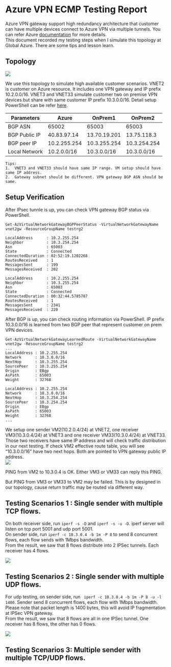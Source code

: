 # Azure VPN ECMP Testing Report

Azure VPN gateway support high redundancy architecture that customer can have multiple devices connect to Azure VPN via multiple tunnels. You can refer Azure [documentation]( https://docs.microsoft.com/en-us/azure/vpn-gateway/vpn-gateway-highlyavailable#activeactiveonprem) for more details. <br>
This document recorded my testing steps when I simulate this topology at Global Azure. There are some tips and lesson learn. <br>

## Topology

![](https://github.com/yinghli/AzureVPNECMP/blob/master/ECMP.jpg)

We use this topology to simulate high available customer scenarios. VNET2 is customer on Azure resource. It includes one VPN gateway and IP prefix 10.2.0.0/16. VNET3 and VNET33 simulate customer two on premise VPN devices but share with same customer IP prefix 10.3.0.0/16. Detail setup PowerShell can be refer [here](https://github.com/yinghli/AzureVPNECMP/blob/master/vpn1.txt).<br>

Parameters      | Azure          |OnPrem1       |OnPrem2    
----------------| -------------  |-----------   |---------     
BGP ASN         |65002           |65003         |65003         
BGP Public IP   |40.83.97.14     | 13.70.19.201 |13.75.118.3
BGP peer IP     |10.2.255.254    |10.3.255.254  |10.3.254.254    
Local Network   |10.2.0.0/16     |10.3.0.0/16   |10.3.0.0/16  

```
Tips:
1.	VNET3 and VNET33 should have same IP range. VM setup should have same IP address.
2.	Gateway subnet should be different. VPN gateway BGP ASN should be same. 
```

## Setup Verification 
After IPsec tunnle is up, you can check VPN gateway BGP status via PowerShell. <br>
```
Get-AzVirtualNetworkGatewayBGPPeerStatus -VirtualNetworkGatewayName vnet2gw -ResourceGroupName testrg2

LocalAddress      : 10.2.255.254
Neighbor          : 10.3.254.254
Asn               : 65003
State             : Connected
ConnectedDuration : 02:52:19.1202268
RoutesReceived    : 1
MessagesSent      : 199
MessagesReceived  : 202

LocalAddress      : 10.2.255.254
Neighbor          : 10.3.255.254
Asn               : 65003
State             : Connected
ConnectedDuration : 00:32:44.5785787
RoutesReceived    : 1
MessagesSent      : 2341
MessagesReceived  : 220
```

After BGP is up, you can check routing information via PowerShell. IP prefix 10.3.0.0/16 is learned from two BGP peer that represent customer on prem VPN devices.
```
Get-AzVirtualNetworkGatewayLearnedRoute -VirtualNetworkGatewayName vnet2gw -ResourceGroupName testrg2
...
LocalAddress : 10.2.255.254
Network      : 10.3.0.0/16
NextHop      : 10.3.255.254
SourcePeer   : 10.3.255.254
Origin       : EBgp
AsPath       : 65003
Weight       : 32768

LocalAddress : 10.2.255.254
Network      : 10.3.0.0/16
NextHop      : 10.3.254.254
SourcePeer   : 10.3.254.254
Origin       : EBgp
AsPath       : 65003
Weight       : 32768
...
```

We setup one sender VM2(10.2.0.4/24) at VNET2, one receiver VM3(10.3.0.4/24) at VNET3 and one receiver VM33(10.3.0.4/24) at VNET33. Those two receivers have same IP address and will check traffic distribution in our next testing. If check VM2 effective route table, you will see “10.3.0.0/16” have two next hops. Both are pointed to VPN gateway public IP address. <br>
![](https://github.com/yinghli/AzureVPNECMP/blob/master/RT.jpg)

PING from VM2 to 10.3.0.4 is OK. Either VM3 or VM33 can reply this PING.<br>

But PING from VM3 or VM33 to VM2 may be failed. This is by designed in our topology, cause return traffic may be routed via different way. <br>

## Testing Scenarios 1 : Single sender with multiple TCP flows.

On both receiver side, run `iperf -s -D` and `iperf -s -u -D`. iperf server will listen on tcp port 5001 and udp port 5001.<br>
On sender side, run `iperf -c 10.3.0.4 -b 1m -P 8` to send 8 concurrent flows, each flow sends with 1Mbps bandwidth. <br>
From the result, we saw that 8 flows distribute into 2 IPSec tunnels. Each receiver has 4 flows. <br>

![](https://github.com/yinghli/AzureVPNECMP/blob/master/TCP.jpg)

## Testing Scenarios 2 : Single sender with multiple UDP flows.

For udp testing, on sender side, run ` iperf -c 10.3.0.4 -b 1m -P 8 -u -l 1400`. Sender send 8 concurrent flows, each flow with 1Mbps bandwidth. Please note that packet length is 1400 bytes, this will avoid IP fragmentation at IPSec VPN gateway. <br>
From the result, we saw that 8 flows are all in one IPSec tunnel. One receiver has 8 flows, the other has 0 flows.<br>

![](https://github.com/yinghli/AzureVPNECMP/blob/master/UDP.jpg)

## Testing Scenarios 3: Multiple sender with multiple TCP/UDP flows.

